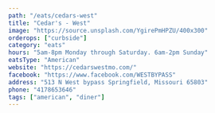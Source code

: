```yaml
---
path: "/eats/cedars-west"
title: "Cedar's - West"
image: "https://source.unsplash.com/YgirePmHPZU/400x300"
orderops: ["curbside"]
category: "eats"
hours: "5am-8pm Monday through Saturday. 6am-2pm Sunday"
eatsType: "American"
website: "https://cedarswestmo.com/"
facebook: "https://www.facebook.com/WESTBYPASS"
address: "513 N West bypass Springfield, Missouri 65803"
phone: "4178653646"
tags: ["american", "diner"]
---
```

